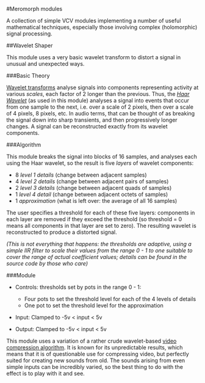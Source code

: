 #Meromorph modules

A collection of simple VCV modules implementing a number of useful mathematical techniques,
especially those involving complex (holomorphic) signal processing.

##Wavelet Shaper

This module uses a very basic wavelet transform to distort a signal in unusual and unexpected ways.

###Basic Theory 

[Wavelet transforms][wavelet] analyse signals into components representing activity at various *scales*, each factor of 2 longer than the previous.   Thus, the *[Haar Wavelet][haar]* (as used in this module) analyses a signal into events that occur from one sample to the next, i.e. over a scale of 2 pixels, then over a scale of 4 pixels, 8 pixels, etc. In audio terms, that can be thought of as breaking the signal down into sharp transients, and then progressively longer changes.  A signal can be reconstructed exactly from its wavelet components.

###Algorithm

This module breaks the signal into blocks of 16 samples, and analyses each using the Haar wavelet, so the result is five *layers* of wavelet components:

- 8 *level 1 details* (change between adjacent samples)
- 4 *level 2 details* (change between adjacent pairs of samples)
- 2 *level 3 details* (change between adjacent quads of samples)
- 1 *level 4 detail* (change between adjacent octets of samples)
- 1 *approximation* (what is left over: the average of all 16 samples)

The user specifies a threshold for each of these five layers: components in each layer are removed if they exceed the threshold (so threshold = 0 means all components in that layer are set to zero).  The resulting wavelet is reconstructed to produce a distorted signal.

*(This is not everything that happens: the thresholds are adaptive, using a simple IIR filter to scale their values from the range 0 - 1 to one suitable to cover the range of actual coefficient values; details can be found in the source code by those who care)*

###Module

- Controls: thresholds set by pots in the range 0 - 1:

  - Four pots to set the threshold level for each of the 4 levels of details
  - One pot to set the threshold level for the approximation
  
- Input: Clamped to -5v < input < 5v
- Output: Clamped to -5v < input < 5v

This module uses a variation of a rather crude wavelet-based [video compression algorithm][video].  It is known for its unpredictable results, which means that it is of questionable use for compressing video, but perfectly suited for creating new sounds from old. The sounds arising from even simple inputs can be incredibly varied, so the best thing to do with the effect is to play with it and see.

[wavelet]: https://en.wikipedia.org/wiki/Wavelet_transform
[haar]: https://en.wikipedia.org/wiki/Haar_wavelet
[video]: https://en.wikipedia.org/wiki/Wavelet_transform#Wavelet_compression



